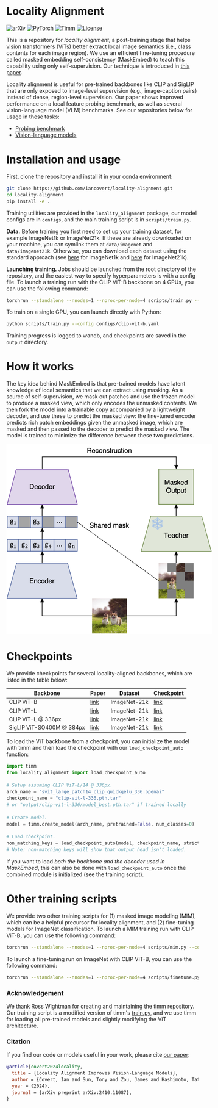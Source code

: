 # Locality Alignment

[![arXiv](https://img.shields.io/badge/arXiv-2410.11087-df2a2a.svg?style=for-the-badge)](https://arxiv.org/abs/2410.11087)
[![PyTorch](https://img.shields.io/badge/PyTorch-2.4.0-EE4C2C.svg?style=for-the-badge&logo=pytorch)](https://pytorch.org/get-started/locally/)
[![Timm](https://img.shields.io/badge/TIMM-1.0.8-black.svg?style=for-the-badge&logo=huggingface)](https://github.com/huggingface/pytorch-image-models)
[![License](https://img.shields.io/github/license/iancovert/locality-alignment?style=for-the-badge)](LICENSE)

This is a repository for *locality alignment*, a post-training stage that helps vision transformers (ViTs) better extract local image semantics (i.e., class contents for each image region). We use an efficient fine-tuning procedure called masked embedding self-consistency (MaskEmbed) to teach this capability using only self-supervision. Our technique is introduced in [this paper](https://arxiv.org/abs/2410.11087).

Locality alignment is useful for pre-trained backbones like CLIP and SigLIP that are only exposed to image-level supervision (e.g., image-caption pairs) instead of dense, region-level supervision. Our paper shows improved performance on a local feature probing benchmark, as well as several vision-language model (VLM) benchmarks. See our repositories below for usage in these tasks:

- [Probing benchmark](https://github.com/iancovert/patch-seg)
- [Vision-language models](https://github.com/iancovert/prismatic-vlms)


# Installation and usage

First, clone the repository and install it in your conda environment:

```bash
git clone https://github.com/iancovert/locality-alignment.git
cd locality-alignment
pip install -e .
```

Training utilities are provided in the `locality_alignment` package, our model configs are in `configs`, and the main training script is in `scripts/train.py`.

**Data.** Before training you first need to set up your training dataset, for example ImageNet1k or ImageNet21k. If these are already downloaded on your machine, you can symlink them at `data/imagenet` and `data/imagenet21k`. Otherwise, you can download each dataset using the standard approach (see [here](https://github.com/pytorch/examples/tree/main/imagenet) for ImageNet1k and [here](https://arxiv.org/abs/2104.10972) for ImageNet21k).

**Launching training.** Jobs should be launched from the root directory of the repository, and the easiest way to specify hyperparameters is with a config file. To launch a training run with the CLIP ViT-B backbone on 4 GPUs, you can use the following command:

```bash
torchrun --standalone --nnodes=1 --nproc-per-node=4 scripts/train.py --config configs/clip-vit-b.yaml
```

To train on a single GPU, you can launch directly with Python:

```bash
python scripts/train.py --config configs/clip-vit-b.yaml
```

Training progress is logged to wandb, and checkpoints are saved in the `output` directory.

# How it works

The key idea behind MaskEmbed is that pre-trained models have latent knowledge of local semantics that we can extract using masking. As a source of self-supervision, we mask out patches and use the frozen model to produce a masked view, which only encodes the unmasked contents. We then fork the model into a trainable copy accompanied by a lightweight decoder, and use these to predict the masked view: the fine-tuned encoder predicts rich patch embeddings given the unmasked image, which are masked and then passed to the decoder to predict the masked view. The model is trained to minimize the difference between these two predictions.

<p align="center">
  <img src="training_diagram.png" alt="MaskEmbed" style="max-width: 540px;" />
</p>

# Checkpoints

We provide checkpoints for several locality-aligned backbones, which are listed in the table below:

| Backbone | Paper | Dataset | Checkpoint |
|----------|-------|---------|------------|
| CLIP ViT-B | [link](https://arxiv.org/abs/2103.00020) | ImageNet-21k | [link](https://drive.google.com/file/d/1jZcgXIRXSoObN0HmFjjd9Plp-U91C9a7/view?usp=share_link) |
| CLIP ViT-L | [link](https://arxiv.org/abs/2103.00020) | ImageNet-21k | [link](https://drive.google.com/file/d/1IL_bbEyT1nvm-TUQLQw-7XIIAbrdv5PC/view?usp=share_link) |
| CLIP ViT-L @ 336px | [link](https://arxiv.org/abs/2103.00020) | ImageNet-21k | [link](https://drive.google.com/file/d/1PyV7aSvQWiisruFx7f7XZFk72Dl1cRzE/view?usp=share_link) |
| SigLIP ViT-SO400M @ 384px | [link](https://arxiv.org/abs/2103.00020) | ImageNet-21k | [link](https://drive.google.com/file/d/1hKIEXqREqVsPim1aIrJtFHUSplj2varv/view?usp=share_link) |

To load the ViT backbone from a checkpoint, you can initialize the model with timm and then load the checkpoint with our `load_checkpoint_auto` function:

```python
import timm
from locality_alignment import load_checkpoint_auto

# Setup assuming CLIP ViT-L/14 @ 336px.
arch_name = "svit_large_patch14_clip_quickgelu_336.openai"
checkpoint_name = "clip-vit-l-336.pth.tar"
# or "output/clip-vit-l-336/model_best.pth.tar" if trained locally

# Create model.
model = timm.create_model(arch_name, pretrained=False, num_classes=0)

# Load checkpoint.
non_matching_keys = load_checkpoint_auto(model, checkpoint_name, strict=False)
# Note: non-matching keys will show that output head isn't loaded.
```

If you want to load *both the backbone and the decoder used in MaskEmbed*, this can also be done with `load_checkpoint_auto` once the combined module is initialized (see the training script).

# Other training scripts

We provide two other training scripts for (1) masked image modeling (MIM), which can be a helpful precursor for locality alignment, and (2) fine-tuning models for ImageNet classification. To launch a MIM training run with CLIP ViT-B, you can use the following command:

```bash
torchrun --standalone --nnodes=1 --nproc-per-node=4 scripts/mim.py --config configs-mim/clip-vit-b.yaml
```

To launch a fine-tuning run on ImageNet with CLIP ViT-B, you can use the following command:

```bash
torchrun --standalone --nnodes=1 --nproc-per-node=4 scripts/finetune.py --config configs-ft/clip-vit-b.yaml
```


### Acknowledgement

We thank Ross Wightman for creating and maintaining the [timm](https://github.com/huggingface/pytorch-image-models) repository. Our training script is a modified version of timm's [train.py](https://github.com/huggingface/pytorch-image-models/blob/main/train.py), and we use timm for loading all pre-trained models and slightly modifying the ViT architecture.


### Citation

If you find our code or models useful in your work, please cite [our paper](https://arxiv.org/abs/2410.11087):

```bibtex
@article{covert2024locality,
  title = {Locality Alignment Improves Vision-Language Models},
  author = {Covert, Ian and Sun, Tony and Zou, James and Hashimoto, Tatsunori},
  year = {2024},
  journal = {arXiv preprint arXiv:2410.11087},
}
```
